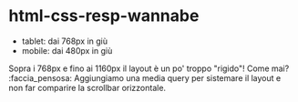 # html-css-resp-wannabe

- tablet: dai 768px in giù
- mobile: dai 480px in giù

Sopra i 768px e fino ai 1160px il layout è un po' troppo "rigido"! Come mai? :faccia_pensosa:
Aggiungiamo una media query per sistemare il layout e non far comparire la scrollbar orizzontale.